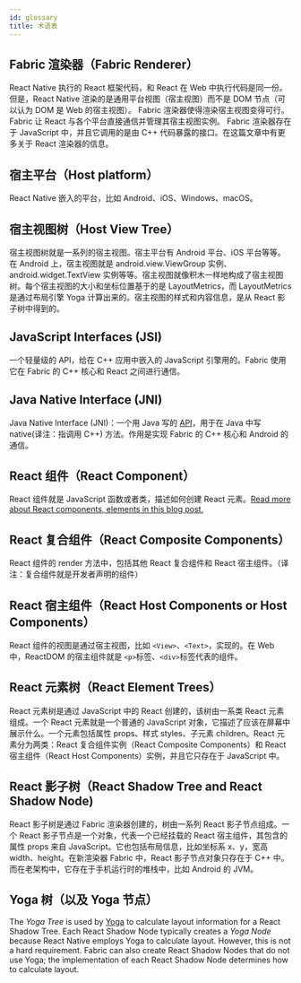```yaml
---
id: glossary
title: 术语表
---
```


## Fabric 渲染器（Fabric Renderer）

React Native 执行的 React 框架代码，和 React 在 Web 中执行代码是同一份。但是，React Native 渲染的是通用平台视图（宿主视图）而不是 DOM 节点（可以认为 DOM 是 Web 的宿主视图）。 Fabric 渲染器使得渲染宿主视图变得可行。Fabric 让 React 与各个平台直接通信并管理其宿主视图实例。 Fabric 渲染器存在于 JavaScript 中，并且它调用的是由 C++ 代码暴露的接口。在这篇文章中有更多关于 React 渲染器的信息。

## 宿主平台（Host platform）

React Native 嵌入的平台，比如 Android、iOS、Windows、macOS。

## 宿主视图树（Host View Tree）

宿主视图树就是一系列的宿主视图。宿主平台有 Android 平台、iOS 平台等等。在 Android 上，宿主视图就是 android.view.ViewGroup 实例、 android.widget.TextView 实例等等。宿主视图就像积木一样地构成了宿主视图树。每个宿主视图的大小和坐标位置基于的是 LayoutMetrics，而 LayoutMetrics 是通过布局引擎 Yoga 计算出来的。宿主视图的样式和内容信息，是从 React 影子树中得到的。

## JavaScript Interfaces (JSI)

一个轻量级的 API，给在 C++ 应用中嵌入的 JavaScript 引擎用的。Fabric 使用它在 Fabric 的 C++ 核心和 React 之间进行通信。

## Java Native Interface (JNI)

Java Native Interface (JNI)：一个用 Java 写的 [API](https://docs.oracle.com/javase/8/docs/technotes/guides/jni/)，用于在 Java 中写 native(译注：指调用 C++) 方法。作用是实现 Fabric 的 C++ 核心和 Android 的通信。

## React 组件（React Component）

React 组件就是 JavaScript 函数或者类，描述如何创建 React 元素。[Read more about React components, elements in this blog post.](https://reactjs.org/blog/2015/12/18/react-components-elements-and-instances.html)

## React 复合组件（React Composite Components）

React 组件的 render 方法中，包括其他 React 复合组件和 React 宿主组件。（译注：复合组件就是开发者声明的组件）

## React 宿主组件（React Host Components or Host Components）

React 组件的视图是通过宿主视图，比如 `<View>`、`<Text>`，实现的。在 Web 中，ReactDOM 的宿主组件就是 `<p>`标签、`<div>`标签代表的组件。

## React 元素树（React Element Trees）

React 元素树是通过 JavaScript 中的 React 创建的，该树由一系类 React 元素组成。一个 React 元素就是一个普通的 JavaScript 对象，它描述了应该在屏幕中展示什么。一个元素包括属性 props、样式 styles、子元素 children。React 元素分为两类：React 复合组件实例（React Composite Components）和 React 宿主组件（React Host Components）实例，并且它只存在于 JavaScript 中。

## React 影子树（React Shadow Tree and React Shadow Node)

React 影子树是通过 Fabric 渲染器创建的，树由一系列 React 影子节点组成。一个 React 影子节点是一个对象，代表一个已经挂载的 React 宿主组件，其包含的属性 props 来自 JavaScript。它也包括布局信息，比如坐标系 x、y，宽高 width、height。在新渲染器 Fabric 中，React 影子节点对象只存在于 C++ 中。而在老架构中，它存在于手机运行时的堆栈中，比如 Android 的 JVM。

## Yoga 树（以及 Yoga 节点）

The _Yoga Tree_ is used by [Yoga](https://yogalayout.com/) to calculate layout information for a React Shadow Tree. Each React Shadow Node typically creates a _Yoga Node_ because React Native employs Yoga to calculate layout. However, this is not a hard requirement. Fabric can also create React Shadow Nodes that do not use Yoga; the implementation of each React Shadow Node determines how to calculate layout.
